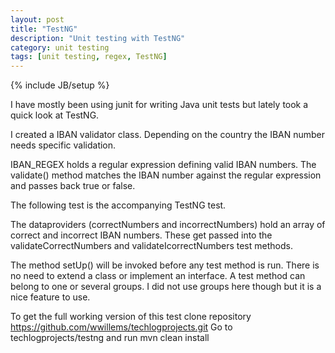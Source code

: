 ```yaml
---
layout: post
title: "TestNG"
description: "Unit testing with TestNG"
category: unit testing
tags: [unit testing, regex, TestNG]
---
```

{% include JB/setup %}

I have mostly been using junit for writing Java unit tests but lately took a quick look at TestNG.

I created a IBAN validator class. Depending on the country the IBAN number needs specific validation.

<script src="https://gist.github.com/wwillems/7a9e9f636790cc1dd3e2.js"></script>

IBAN_REGEX holds a regular expression defining valid IBAN numbers. The validate() method matches the IBAN number against the regular expression and passes back true or false.

The following test is the accompanying TestNG test.

<script src="https://gist.github.com/wwillems/f6e3423392122cff1d49.js"></script>

The dataproviders (correctNumbers and incorrectNumbers) hold an array of correct and incorrect IBAN numbers. These get passed into the validateCorrectNumbers and validateIcorrectNumbers test methods.

The method setUp() will be invoked before any test method is run. There is no need to extend a class or implement an interface. A test method can belong to one or several groups. I did not use groups here though but it is a nice feature to use.

To get the full working version of this test clone repository https://github.com/wwillems/techlogprojects.git
Go to techlogprojects/testng and run mvn clean install


